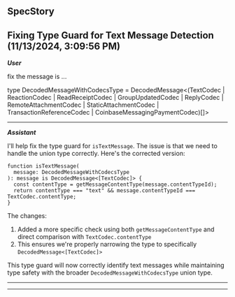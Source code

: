 ## SpecStory

## Fixing Type Guard for Text Message Detection (11/13/2024, 3:09:56 PM)

_**User**_

fix the message is ... 

 type DecodedMessageWithCodecsType = DecodedMessage<(TextCodec | ReactionCodec | ReadReceiptCodec | GroupUpdatedCodec | ReplyCodec | RemoteAttachmentCodec | StaticAttachmentCodec | TransactionReferenceCodec | CoinbaseMessagingPaymentCodec)[]>

---

_**Assistant**_

I'll help fix the type guard for `isTextMessage`. The issue is that we need to handle the union type correctly. Here's the corrected version:

```typescript:components/Chat/Message/V3Message.tsx
function isTextMessage(
  message: DecodedMessageWithCodecsType
): message is DecodedMessage<[TextCodec]> {
  const contentType = getMessageContentType(message.contentTypeId);
  return contentType === "text" && message.contentTypeId === TextCodec.contentType;
}
```

The changes:
1. Added a more specific check using both `getMessageContentType` and direct comparison with `TextCodec.contentType`
2. This ensures we're properly narrowing the type to specifically `DecodedMessage<[TextCodec]>`

This type guard will now correctly identify text messages while maintaining type safety with the broader `DecodedMessageWithCodecsType` union type.

---



---

